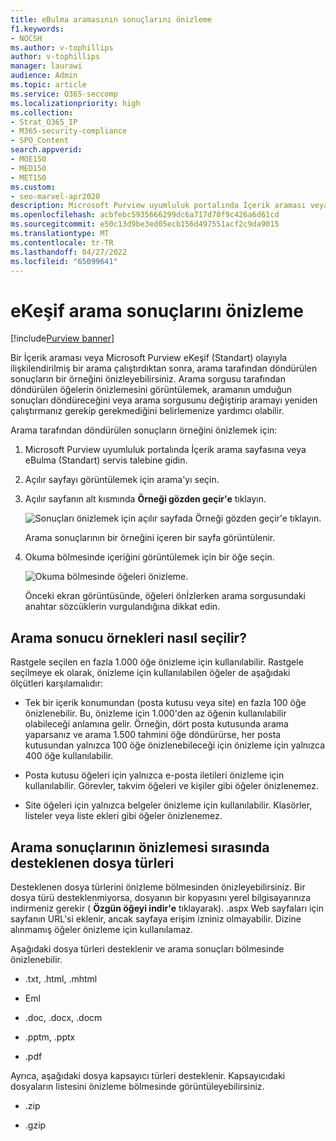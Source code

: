 ```yaml
---
title: eBulma aramasının sonuçlarını önizleme
f1.keywords:
- NOCSH
ms.author: v-tophillips
author: v-tophillips
manager: laurawi
audience: Admin
ms.topic: article
ms.service: O365-seccomp
ms.localizationpriority: high
ms.collection:
- Strat_O365_IP
- M365-security-compliance
- SPO_Content
search.appverid:
- MOE150
- MED150
- MET150
ms.custom:
- seo-marvel-apr2020
description: Microsoft Purview uyumluluk portalında İçerik araması veya eBulma (Standart) araması tarafından döndürülen sonuçların bir örneğini önizleme.
ms.openlocfilehash: acbfebc5935666299dc6a717d70f9c426a6d61cd
ms.sourcegitcommit: e50c13d9be3ed05ecb156d497551acf2c9da9015
ms.translationtype: MT
ms.contentlocale: tr-TR
ms.lasthandoff: 04/27/2022
ms.locfileid: "65099641"
---
```

# <a name="preview-ediscovery-search-results"></a>eKeşif arama sonuçlarını önizleme

[!include[Purview banner](../includes/purview-rebrand-banner.md)]

Bir İçerik araması veya Microsoft Purview eKeşif (Standart) olayıyla ilişkilendirilmiş bir arama çalıştırdıktan sonra, arama tarafından döndürülen sonuçların bir örneğini önizleyebilirsiniz. Arama sorgusu tarafından döndürülen öğelerin önizlemesini görüntülemek, aramanın umduğun sonuçları döndüreceğini veya arama sorgusunu değiştirip aramayı yeniden çalıştırmanız gerekip gerekmediğini belirlemenize yardımcı olabilir.

Arama tarafından döndürülen sonuçların örneğini önizlemek için:

1. Microsoft Purview uyumluluk portalında İçerik arama sayfasına veya eBulma (Standart) servis talebine gidin.

2. Açılır sayfayı görüntülemek için arama'yı seçin.

3. Açılır sayfanın alt kısmında **Örneği gözden geçir'e** tıklayın.

   ![Sonuçları önizlemek için açılır sayfada Örneği gözden geçir'e tıklayın.](../media/PreviewSearchResults1.png)

   Arama sonuçlarının bir örneğini içeren bir sayfa görüntülenir.

4. Okuma bölmesinde içeriğini görüntülemek için bir öğe seçin.

   ![Okuma bölmesinde öğeleri önizleme.](../media/PreviewSearchResults2.png)

   Önceki ekran görüntüsünde, öğeleri önİzlerken arama sorgusundaki anahtar sözcüklerin vurgulandığına dikkat edin.

## <a name="how-the-search-result-samples-are-selected"></a>Arama sonucu örnekleri nasıl seçilir?

Rastgele seçilen en fazla 1.000 öğe önizleme için kullanılabilir. Rastgele seçilmeye ek olarak, önizleme için kullanılabilen öğeler de aşağıdaki ölçütleri karşılamalıdır:

- Tek bir içerik konumundan (posta kutusu veya site) en fazla 100 öğe önizlenebilir. Bu, önizleme için 1.000'den az öğenin kullanılabilir olabileceği anlamına gelir. Örneğin, dört posta kutusunda arama yaparsanız ve arama 1.500 tahmini öğe döndürürse, her posta kutusundan yalnızca 100 öğe önizlenebileceği için önizleme için yalnızca 400 öğe kullanılabilir.

- Posta kutusu öğeleri için yalnızca e-posta iletileri önizleme için kullanılabilir. Görevler, takvim öğeleri ve kişiler gibi öğeler önizlenemez.

- Site öğeleri için yalnızca belgeler önizleme için kullanılabilir. Klasörler, listeler veya liste ekleri gibi öğeler önizlenemez.

## <a name="file-types-supported-when-previewing-search-results"></a>Arama sonuçlarının önizlemesi sırasında desteklenen dosya türleri

Desteklenen dosya türlerini önizleme bölmesinden önizleyebilirsiniz. Bir dosya türü desteklenmiyorsa, dosyanın bir kopyasını yerel bilgisayarınıza indirmeniz gerekir ( **Özgün öğeyi indir'e** tıklayarak). .aspx Web sayfaları için sayfanın URL'si eklenir, ancak sayfaya erişim izniniz olmayabilir. Dizine alınmamış öğeler önizleme için kullanılamaz.

Aşağıdaki dosya türleri desteklenir ve arama sonuçları bölmesinde önizlenebilir.
  
- .txt, .html, .mhtml

- Eml

- .doc, .docx, .docm

- .pptm, .pptx

- .pdf

Ayrıca, aşağıdaki dosya kapsayıcı türleri desteklenir. Kapsayıcıdaki dosyaların listesini önizleme bölmesinde görüntüleyebilirsiniz.
  
- .zip

- .gzip